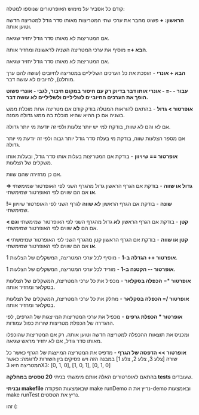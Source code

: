 קודם כל אסביר על מימוש האופרטורים שנוספו למטלה:

**הראשון: +** פשוט מחבר את ערכי שתי המטריצות מאותו סדר גודל למטריצה חדשה וטוען אותה.

אם המטריצות לא מאותו סדר גודל יחזיר שגיאה.

**הבא +=** מוסיף את ערכי המטריצה השניה לראשונה ומחזיר אותה.

אם המטריצות לא מאותו סדר גודל יחזיר שגיאה.

**הבא + אונרי** - הופכת את כל הערכים השליליים במטריצה לחיובים (עושה להם ערך מוחלט),
לחיובים לא עושה דבר.

**עבור - -= - אונרי אותו דבר בדיוק רק עם חיסור במקום חיבור, לגבי - אונרי פשוט הופך את הערכים החיוביים לשליליים ולשליליים לא עושה דבר.** 

**אופרטור > גדול** - בהתאם להוראות המטלה בודק קודם אם מטריצה אחת מוכלת ממש בשניה אם כן ההיא שהיא מוכלת בה ממש גדולה ממנה.

אם לא והם לא שוות, בודקת למי יש יותר צלעות ולפי זה יודעת מי יותר גדולה.

אם מספר הצלעות שווה, בודקת מי בעלת סדר גודל יותר גבוה ולפי זה יודעת מי יותר גדולה. 


**אופרטור == שיויוון** - בודקת אם המטריצות בעלות אותו סדר גודל, ובעלות אותו משקלים של הצלעות.

אם כן מחזירה שהם שוות.


**>= גדול או שווה** - בודקת אם הגרף הראשון גדול מהגרף השני לפי האופרטור שמימשתי **או**  אם הם שווים לפי האופרטור שמימשתי.

**!= שונה** - בודקת אם הגרף הראשון **לא שווה** לגרף השני לפי האופרטור שיויוון שמימשתי.

**< קטן** - בודקת אם הגרף הראשון **לא** גדול מהגרף השני לפי האופרטור שמימשתי **וגם**  אם הם **לא** שווים לפי האופרטור שמימשתי.

**< קטן או שווה** - בודקת אם הגרף הראשון קטן מהגרף השני לפי האופרטור שמימשתי **או**  אם הם שווים לפי האופרטור שמימשתי.

**אופרטור ++ הגדלה ב-1** - מוסיף לכל ערכי המטריצה, המשקלים של הצלעות 1.

**אופרטור -- הקטנה ב-1** - מוריד לכל ערכי המטריצה, המשקלים של הצלעות 1.

**אופרטור** *= **הכפלה בסקלאר** - מכפיל את כל ערכי המטריצה, המשקלים של הצלעות בסקלאר ומחזיר אותה.

**אופרטור /= הכפלה בסקלאר** - מחלק את כל ערכי המטריצה, המשקלים של הצלעות בסקלאר ומחזיר אותה.

**אופרטור * הכפלת גרפים** - מכפיל את ערכי המטריצות המייצגות של הגרפים, לפי ההגדרה של הכפלת מטריצות שורות כפול עמודות.

ומכניס את תוצאות ההכפלה למטריצה חדשה וטוען אותה. רק אם המטריצות שהוכפלו מאותו סדר גודל,
אם לא יחזיר מראש שגיאה.

**אופרטור >> הדפסה של הגרף** - מדפיס את המטריצה המייצגת של הגרף כאשר כל שורה [צלע 3, צלע 2, צלע 1] במבנה הזה ויש פסיקים בין השורות לדוגמה:
כאשר המטריצה היא 3X3: [0, 1, 0], [1, 0, 1], [0, 1, 0]

בהתאם לאופרטורים האלה אותם מימשתי בניתי **20 טסטים במחלקה tests** שעובדים. 

**ובניתי makefile** שבאמצעות הפקודה make runDemo נריץ את ה-demo
ובאמצעות make runTest נריץ את הטסטים.

זהו (:







